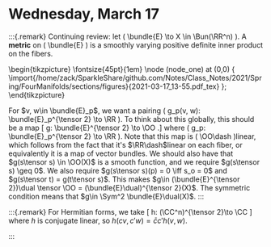 # Wednesday, March 17


:::{.remark}
Continuing review: let \( \bundle{E} \to X \in \Bun(\RR^n) \).
A **metric** on \( \bundle{E} \) is a smoothly varying positive definite inner product on the fibers.

\begin{tikzpicture}
\fontsize{45pt}{1em} 
\node (node_one) at (0,0) { \import{/home/zack/SparkleShare/github.com/Notes/Class_Notes/2021/Spring/FourManifolds/sections/figures}{2021-03-17_13-55.pdf_tex} };
\end{tikzpicture}

For $v, w\in \bundle{E}_p$, we want a pairing \( g_p(v, w): \bundle{E}_p^{\tensor 2} \to \RR \).
To think about this globally, this should be a map
\[
g: \bundle{E}^{\tensor 2} \to \OO
.\]
where \( g_p: \bundle{E}_p^{\tensor 2} \to \RR \).
Note that this map is \( \OO\dash \)linear, which follows from the fact that it's $\RR\dash$linear on each fiber, or equivalently it is a map of vector bundles.
We should also have that $g(s\tensor s) \in \OO(X)$ is a smooth function, and we require $g(s\tensor s) \geq 0$.
We also require $g(s\tensor s)(p) = 0 \iff s_o = 0$ and $g(s\tensor t) = g(t\tensor s)$.
This makes $g\in (\bundle{E}^{\tensor 2})\dual \tensor \OO = (\bundle{E}\dual)^{\tensor 2}(X)$.
The symmetric condition means that $g\in \Sym^2 \bundle{E}\dual(X)$.
:::


:::{.remark}
For Hermitian forms, we take
\[
h: (\CC^n)^{\tensor 2}\to \CC
\]
where $h$ is conjugate linear, so $h(cv, c'w) = \bar{c}c' h(v, w)$.

:::




